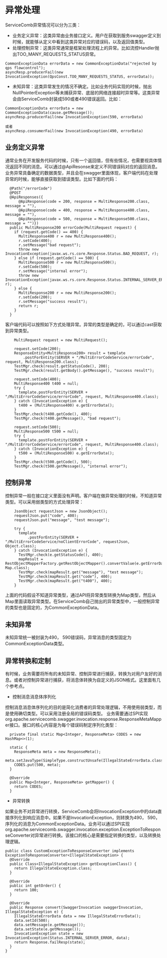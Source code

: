 # 异常处理

ServiceComb异常情况可以分为三类：
* 业务定义异常：这类异常由业务接口定义。用户在获取到服务swagger定义到时候，就能够从定义中看到这类异常对应的错误码，以及返回值类型。
* 处理控制异常：这类异常通常是框架处理流程上的异常。比如流控Handler抛出TOO_MANY_REQUESTS_STATUS异常。

```
CommonExceptionData errorData = new CommonExceptionData("rejected by qps flowcontrol");
asyncResp.producerFail(new InvocationException(QpsConst.TOO_MANY_REQUESTS_STATUS, errorData));
```

* 未知异常：这类异常发生的情况不确定。比如业务代码实现的时候，抛出NullPointerException等未捕获异常、底层的网络连接超时异常等。这类异常会由ServiceComb封装成590或者490错误返回。比如：

```
CommonExceptionData errorData = new CommonExceptionData(cause.getMessage());
asyncResp.producerFail(new InvocationException(590, errorData)

或者
asyncResp.consumerFail(new InvocationException(490, errorData)
```


## 业务定义异常

通常业务在开发服务代码的时候，只有一个返回值，但有些情况，也需要视具体情况返回不同的消息。可以通过@ApiResonse来定义不同错误码对应的返回消息。业务异常具备确定的数据类型，并且会在swagger里面体现，客户端代码在处理异常的时候，能够直接获取到错误类型。比如下面的代码：

```
  @Path("/errorCode")
  @POST
  @ApiResponses({
      @ApiResponse(code = 200, response = MultiResponse200.class, message = ""),
      @ApiResponse(code = 400, response = MultiResponse400.class, message = ""),
      @ApiResponse(code = 500, response = MultiResponse500.class, message = "")})
  public MultiResponse200 errorCode(MultiRequest request) {
    if (request.getCode() == 400) {
      MultiResponse400 r = new MultiResponse400();
      r.setCode(400);
      r.setMessage("bad request");
      throw new InvocationException(javax.ws.rs.core.Response.Status.BAD_REQUEST, r);
    } else if (request.getCode() == 500) {
      MultiResponse500 r = new MultiResponse500();
      r.setCode(500);
      r.setMessage("internal error");
      throw new InvocationException(javax.ws.rs.core.Response.Status.INTERNAL_SERVER_ERROR, r);
    } else {
      MultiResponse200 r = new MultiResponse200();
      r.setCode(200);
      r.setMessage("success result");
      return r;
    }
  }
```

客户端代码可以按照如下方式处理异常。异常的类型是确定的，可以通过cast获取到异常类型。

```
    MultiRequest request = new MultiRequest();

    request.setCode(200);
    ResponseEntity<MultiResponse200> result = template
        .postForEntity(SERVER + "/MultiErrorCodeService/errorCode", request, MultiResponse200.class);
    TestMgr.check(result.getStatusCode(), 200);
    TestMgr.check(result.getBody().getMessage(), "success result");

    request.setCode(400);
    MultiResponse400 t400 = null;
    try {
      template.postForEntity(SERVER + "/MultiErrorCodeService/errorCode", request, MultiResponse400.class);
    } catch (InvocationException e) {
      t400 = (MultiResponse400) e.getErrorData();
    }
    TestMgr.check(t400.getCode(), 400);
    TestMgr.check(t400.getMessage(), "bad request");

    request.setCode(500);
    MultiResponse500 t500 = null;
    try {
      template.postForEntity(SERVER + "/MultiErrorCodeService/errorCode", request, MultiResponse400.class);
    } catch (InvocationException e) {
      t500 = (MultiResponse500) e.getErrorData();
    }
    TestMgr.check(t500.getCode(), 500);
    TestMgr.check(t500.getMessage(), "internal error");
```

## 控制异常

控制异常一般在接口定义里面没有声明。客户端在做异常处理的时候，不知道异常类型。可以采用弱类型的方式处理异常：

```
    JsonObject requestJson = new JsonObject();
    requestJson.put("code", 400);
    requestJson.put("message", "test message");

    try {
      template
          .postForEntity(SERVER + "/MultiErrorCodeService/noClientErrorCode", requestJson, Object.class);
    } catch (InvocationException e) {
      TestMgr.check(e.getStatusCode(), 400);
      mapResult = RestObjectMapperFactory.getRestObjectMapper().convertValue(e.getErrorData(), Map.class);
      TestMgr.check(mapResult.get("message"), "test message");
      TestMgr.check(mapResult.get("code"), 400);
      TestMgr.check(mapResult.get("t400"), 400);
    }
```

上面的代码假设不知道异常类型，通过API将异常类型转换为Map类型，然后从Map里面读取异常类型。在ServiceComb自己抛出的异常类型中，一般控制异常的类型也是固定的，为CommonExceptionData。

## 未知异常

未知异常统一被封装为490， 590错误码，异常消息的类型固定为CommonExceptionData类型。

## 异常转换和定制

有时候，业务需要将所有的未知异常、控制异常进行捕获，转换为对用户友好的消息。或者对控制异常进行捕获，将消息体转换为自定义的JSON格式。这里面有几个参考点。

* 控制消息消息体序列化

控制消息消息体序列化的目的是简化消费者的异常处理逻辑，不用使用弱类型，而是使用确切类型。可以采用注册全局的错误码类型。
业务需要通过SPI实现org.apache.servicecomb.swagger.invocation.response.ResponseMetaMapper接口。接口的核心内容是为每个错误码制定序列化类型：
```
  private final static Map<Integer, ResponseMeta> CODES = new HashMap<>(1);

  static {
    ResponseMeta meta = new ResponseMeta();
    meta.setJavaType(SimpleType.constructUnsafe(IllegalStateErrorData.class));
    CODES.put(500, meta);
  }
  
  @Override
  public Map<Integer, ResponseMeta> getMapper() {
    return CODES;
  }
```

* 异常转换

如果业务不对异常进行转换，ServiceComb会将InvocationException中的data直接序列化到响应消息中。如果不是InvocationException，则转换为490， 590，序列化的消息为CommonExceptionData。业务可以通过SPI实现org.apache.servicecomb.swagger.invocation.exception.ExceptionToResponseConverter对异常进行转换。该接口的核心是需要指定转换的类型，以及转换处理逻辑。

```
public class CustomExceptionToResponseConverter implements ExceptionToResponseConverter<IllegalStateException> {
  @Override
  public Class<IllegalStateException> getExceptionClass() {
    return IllegalStateException.class;
  }

  @Override
  public int getOrder() {
    return 100;
  }

  @Override
  public Response convert(SwaggerInvocation swaggerInvocation, IllegalStateException e) {
    IllegalStateErrorData data = new IllegalStateErrorData();
    data.setId(500);
    data.setMessage(e.getMessage());
    data.setState(e.getMessage());
    InvocationException state = new InvocationException(Status.INTERNAL_SERVER_ERROR, data);
    return Response.failResp(state);
  }
}

```

